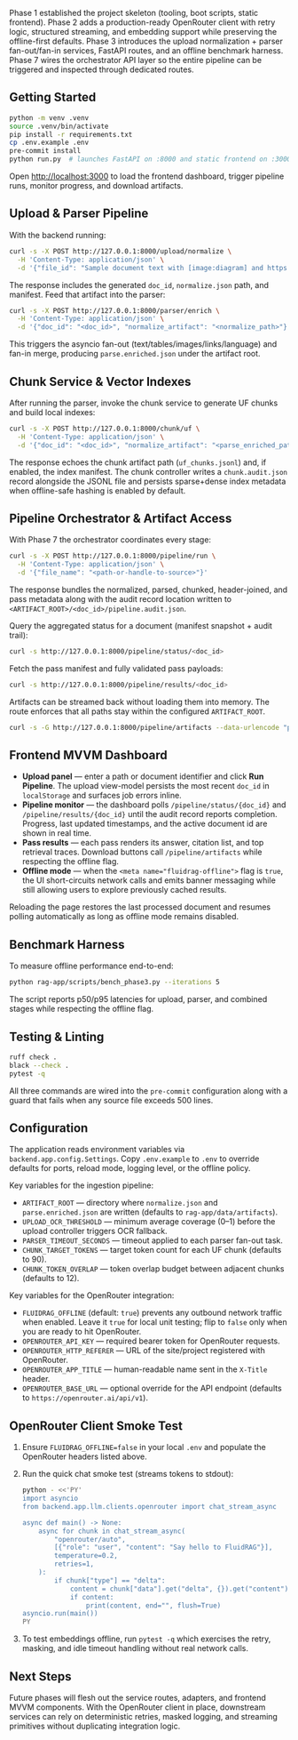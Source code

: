 Phase 1 established the project skeleton (tooling, boot scripts, static frontend). Phase 2 adds a production-ready OpenRouter client with retry logic, structured streaming, and embedding support while preserving the offline-first defaults. Phase 3 introduces the upload normalization + parser fan-out/fan-in services, FastAPI routes, and an offline benchmark harness. Phase 7 wires the orchestrator API layer so the entire pipeline can be triggered and inspected through dedicated routes.

## Getting Started

```bash
python -m venv .venv
source .venv/bin/activate
pip install -r requirements.txt
cp .env.example .env
pre-commit install
python run.py  # launches FastAPI on :8000 and static frontend on :3000
```

Open [http://localhost:3000](http://localhost:3000) to load the frontend dashboard, trigger pipeline runs, monitor progress, and download artifacts.

## Upload & Parser Pipeline

With the backend running:

```bash
curl -s -X POST http://127.0.0.1:8000/upload/normalize \
  -H 'Content-Type: application/json' \
  -d '{"file_id": "Sample document text with [image:diagram] and https://example.com"}'
```

The response includes the generated `doc_id`, `normalize.json` path, and manifest. Feed that artifact into the parser:

```bash
curl -s -X POST http://127.0.0.1:8000/parser/enrich \
  -H 'Content-Type: application/json' \
  -d '{"doc_id": "<doc_id>", "normalize_artifact": "<normalize_path>"}'
```

This triggers the asyncio fan-out (text/tables/images/links/language) and fan-in merge, producing `parse.enriched.json` under the artifact root.

## Chunk Service & Vector Indexes

After running the parser, invoke the chunk service to generate UF chunks and build local indexes:

```bash
curl -s -X POST http://127.0.0.1:8000/chunk/uf \
  -H 'Content-Type: application/json' \
  -d '{"doc_id": "<doc_id>", "normalize_artifact": "<parse_enriched_path>"}'
```

The response echoes the chunk artifact path (`uf_chunks.jsonl`) and, if enabled, the index manifest. The chunk controller writes a `chunk.audit.json` record alongside the JSONL file and persists sparse+dense index metadata when offline-safe hashing is enabled by default.

## Pipeline Orchestrator & Artifact Access

With Phase 7 the orchestrator coordinates every stage:

```bash
curl -s -X POST http://127.0.0.1:8000/pipeline/run \
  -H 'Content-Type: application/json' \
  -d '{"file_name": "<path-or-handle-to-source>"}'
```

The response bundles the normalized, parsed, chunked, header-joined, and pass metadata along with the audit record location written to `<ARTIFACT_ROOT>/<doc_id>/pipeline.audit.json`.

Query the aggregated status for a document (manifest snapshot + audit trail):

```bash
curl -s http://127.0.0.1:8000/pipeline/status/<doc_id>
```

Fetch the pass manifest and fully validated pass payloads:

```bash
curl -s http://127.0.0.1:8000/pipeline/results/<doc_id>
```

Artifacts can be streamed back without loading them into memory. The route enforces that all paths stay within the configured `ARTIFACT_ROOT`.

```bash
curl -s -G http://127.0.0.1:8000/pipeline/artifacts --data-urlencode "path=<absolute-or-relative-artifact>" -o artifact.json
```

## Frontend MVVM Dashboard

- **Upload panel** — enter a path or document identifier and click **Run Pipeline**. The upload view-model persists the most recent `doc_id` in `localStorage` and surfaces job errors inline.
- **Pipeline monitor** — the dashboard polls `/pipeline/status/{doc_id}` and `/pipeline/results/{doc_id}` until the audit record reports completion. Progress, last updated timestamps, and the active document id are shown in real time.
- **Pass results** — each pass renders its answer, citation list, and top retrieval traces. Download buttons call `/pipeline/artifacts` while respecting the offline flag.
- **Offline mode** — when the `<meta name="fluidrag-offline">` flag is `true`, the UI short-circuits network calls and emits banner messaging while still allowing users to explore previously cached results.

Reloading the page restores the last processed document and resumes polling automatically as long as offline mode remains disabled.

## Benchmark Harness

To measure offline performance end-to-end:

```bash
python rag-app/scripts/bench_phase3.py --iterations 5
```

The script reports p50/p95 latencies for upload, parser, and combined stages while respecting the offline flag.

## Testing & Linting

```bash
ruff check .
black --check .
pytest -q
```

All three commands are wired into the `pre-commit` configuration along with a guard that fails when any source file exceeds 500 lines.

## Configuration

The application reads environment variables via `backend.app.config.Settings`. Copy `.env.example` to `.env` to override defaults for ports, reload mode, logging level, or the offline policy.

Key variables for the ingestion pipeline:

- `ARTIFACT_ROOT` — directory where `normalize.json` and `parse.enriched.json` are written (defaults to `rag-app/data/artifacts`).
- `UPLOAD_OCR_THRESHOLD` — minimum average coverage (0–1) before the upload controller triggers OCR fallback.
- `PARSER_TIMEOUT_SECONDS` — timeout applied to each parser fan-out task.
- `CHUNK_TARGET_TOKENS` — target token count for each UF chunk (defaults to 90).
- `CHUNK_TOKEN_OVERLAP` — token overlap budget between adjacent chunks (defaults to 12).

Key variables for the OpenRouter integration:

- `FLUIDRAG_OFFLINE` (default: `true`) prevents any outbound network traffic when enabled. Leave it `true` for local unit testing; flip to `false` only when you are ready to hit OpenRouter.
- `OPENROUTER_API_KEY` — required bearer token for OpenRouter requests.
- `OPENROUTER_HTTP_REFERER` — URL of the site/project registered with OpenRouter.
- `OPENROUTER_APP_TITLE` — human-readable name sent in the `X-Title` header.
- `OPENROUTER_BASE_URL` — optional override for the API endpoint (defaults to `https://openrouter.ai/api/v1`).

## OpenRouter Client Smoke Test

1. Ensure `FLUIDRAG_OFFLINE=false` in your local `.env` and populate the OpenRouter headers listed above.
2. Run the quick chat smoke test (streams tokens to stdout):

   ```bash
   python - <<'PY'
   import asyncio
   from backend.app.llm.clients.openrouter import chat_stream_async

   async def main() -> None:
       async for chunk in chat_stream_async(
           "openrouter/auto",
           [{"role": "user", "content": "Say hello to FluidRAG"}],
           temperature=0.2,
           retries=1,
       ):
           if chunk["type"] == "delta":
               content = chunk["data"].get("delta", {}).get("content")
               if content:
                   print(content, end="", flush=True)
   asyncio.run(main())
   PY
   ```

3. To test embeddings offline, run `pytest -q` which exercises the retry, masking, and idle timeout handling without real network calls.

## Next Steps

Future phases will flesh out the service routes, adapters, and frontend MVVM components. With the OpenRouter client in place, downstream services can rely on deterministic retries, masked logging, and streaming primitives without duplicating integration logic.
